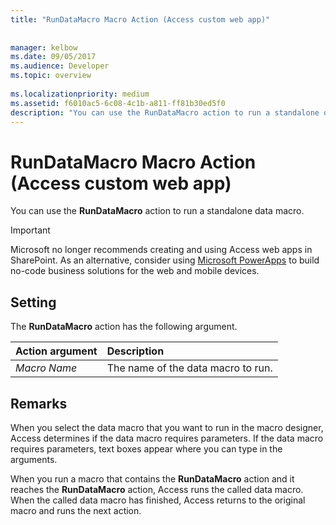 ```yaml
---
title: "RunDataMacro Macro Action (Access custom web app)"
 
 
manager: kelbow
ms.date: 09/05/2017
ms.audience: Developer
ms.topic: overview
  
ms.localizationpriority: medium
ms.assetid: f6010ac5-6c08-4c1b-a811-ff81b30ed5f0
description: "You can use the RunDataMacro action to run a standalone data macro."
---
```


# RunDataMacro Macro Action (Access custom web app)

You can use the **RunDataMacro** action to run a standalone data macro. 
  
> [!IMPORTANT]
> Microsoft no longer recommends creating and using Access web apps in SharePoint. As an alternative, consider using [Microsoft PowerApps](https://powerapps.microsoft.com/) to build no-code business solutions for the web and mobile devices. 
  
## Setting

The **RunDataMacro** action has the following argument. 
  
|**Action argument**|**Description**|
|:-----|:-----|
| _Macro Name_ <br/> |The name of the data macro to run.  <br/> |
   
## Remarks

When you select the data macro that you want to run in the macro designer, Access determines if the data macro requires parameters. If the data macro requires parameters, text boxes appear where you can type in the arguments.
  
When you run a macro that contains the **RunDataMacro** action and it reaches the **RunDataMacro** action, Access runs the called data macro. When the called data macro has finished, Access returns to the original macro and runs the next action. 
  

